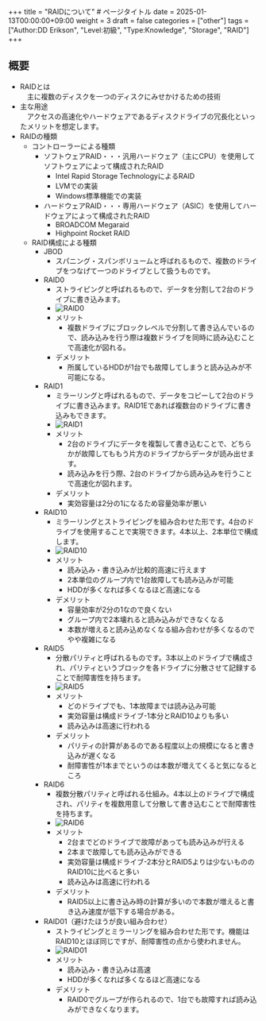 +++
title = "RAIDについて" # ページタイトル
date = 2025-01-13T00:00:00+09:00
weight = 3
draft = false
categories = ["other"]
tags = ["Author:DD Erikson", "Level:初級", "Type:Knowledge", "Storage", "RAID"]
+++

## 概要

* RAIDとは  
　主に複数のディスクを一つのディスクにみせかけるための技術
* 主な用途  
　アクセスの高速化やハードウェアであるディスクドライブの冗長化といったメリットを想定します。
* RAIDの種類
  * コントローラーによる種類
    * ソフトウェアRAID・・・汎用ハードウェア（主にCPU）を使用してソフトウェアによって構成されたRAID
      * Intel Rapid Storage TechnologyによるRAID
      * LVMでの実装
      * Windows標準機能での実装
    * ハードウェアRAID・・・専用ハードウェア（ASIC）を使用してハードウェアによって構成されたRAID
      * BROADCOM Megaraid
      * Highpoint Rocket RAID
  * RAID構成による種類
    * JBOD
      * スパニング・スパンボリュームと呼ばれるもので、複数のドライブをつなげて一つのドライブとして扱うものです。
    * RAID0
      * ストライピングと呼ばれるもので、データを分割して2台のドライブに書き込みます。
      * ![RAID0](/img/RAID/RAID0.png)
      * メリット
        * 複数ドライブにブロックレベルで分割して書き込んでいるので、読み込みを行う際は複数ドライブを同時に読み込むことで高速化が図れる。
      * デメリット
        * 所属しているHDDが1台でも故障してしまうと読み込みが不可能になる。
    * RAID1
      * ミラーリングと呼ばれるもので、データをコピーして2台のドライブに書き込みます。RAID1Eであれば複数台のドライブに書き込みもできます。
      * ![RAID1](/img/RAID/RAID1.png)
      * メリット
        * 2台のドライブにデータを複製して書き込むことで、どちらかが故障してももう片方のドライブからデータが読み出せます。
        * 読み込みを行う際、2台のドライブから読み込みを行うことで高速化が図れます。
      * デメリット
        * 実効容量は2分の1になるため容量効率が悪い
    * RAID10
      * ミラーリングとストライピングを組み合わせた形です。4台のドライブを使用することで実現できます。4本以上、2本単位で構成します。
      * ![RAID10](/img/RAID/RAID10.png)
      * メリット
        * 読み込み・書き込みが比較的高速に行えます
        * 2本単位のグループ内で1台故障しても読み込みが可能
        * HDDが多くなれば多くなるほど高速になる
      * デメリット
        * 容量効率が2分の1なので良くない
        * グループ内で2本壊れると読み込みができなくなる
        * 本数が増えると読み込めなくなる組み合わせが多くなるのでやや複雑になる
    * RAID5
      * 分散パリティと呼ばれるものです。3本以上のドライブで構成され、パリティというブロックを各ドライブに分散させて記録することで耐障害性を持ちます。
      * ![RAID5](/img/RAID/RAID5.png)
      * メリット
        * どのドライブでも、1本故障までは読み込み可能
        * 実効容量は構成ドライブ-1本分とRAID10よりも多い
        * 読み込みは高速に行われる
      * デメリット
        * パリティの計算があるのである程度以上の規模になると書き込みが遅くなる
        * 耐障害性が1本までというのは本数が増えてくると気になるところ
    * RAID6
      * 複数分散パリティと呼ばれる仕組み。4本以上のドライブで構成され、パリティを複数用意して分散して書き込むことで耐障害性を持ちます。
      * ![RAID6](/img/RAID/RAID6.png)
      * メリット
        * 2台までどのドライブで故障があっても読み込みが行える
        * 2本まで故障しても読み込みができる
        * 実効容量は構成ドライブ-2本分とRAID5よりは少ないもののRAID10に比べると多い
        * 読み込みは高速に行われる
      * デメリット
        * RAID5以上に書き込み時の計算が多いので本数が増えると書き込み速度が低下する場合がある。
    * RAID01（避けたほうが良い組み合わせ）
      * ストライピングとミラーリングを組み合わせた形です。機能はRAID10とほぼ同じですが、耐障害性の点から使われません。
      * ![RAID01](/img/RAID/RAID01.png)
      * メリット
        * 読み込み・書き込みは高速
        * HDDが多くなれば多くなるほど高速になる
      * デメリット
        * RAID0でグループが作られるので、1台でも故障すれば読み込みができなくなります。